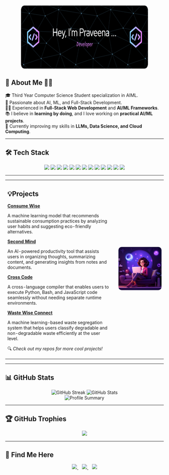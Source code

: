 <p align="center">
  <img src="https://github.com/tip04-git/tip04-git/blob/main/github-header-image%20(1).png?raw=true" alt="Header Image" width="80%" height=200px style="border-radius: 10px;">
</p>

## 🚀 About Me  👩‍💻
🎓 Third Year Computer Science Student specialization in AIML.<br>
🚀 Passionate about AI, ML, and Full-Stack Development.<br>
👨‍💻 Experienced in **Full-Stack Web Development** and **AI/ML Frameworks**.  
📚 I believe in **learning by doing**, and I love working on **practical AI/ML projects**.  
🎯 Currently improving my skills in **LLMs, Data Science, and Cloud Computing**.

---

## 🛠 **Tech Stack**
<p align="center">
  <img src="https://img.shields.io/badge/-Python-3776AB?style=for-the-badge&logo=python&logoColor=white">
  <img src="https://img.shields.io/badge/-C++-00599C?style=for-the-badge&logo=c%2b%2b&logoColor=white">
  <img src="https://img.shields.io/badge/-Java-FEAA2D?style=for-the-badge&logo=java&logoColor=white">
  <img src="https://img.shields.io/badge/-JavaScript-F7DF1E?style=for-the-badge&logo=javascript&logoColor=black">
 
  <img src="https://img.shields.io/badge/-React-61DAFB?style=for-the-badge&logo=react&logoColor=black">
  <img src="https://img.shields.io/badge/-Next.js-000000?style=for-the-badge&logo=next.js&logoColor=white">
  <img src="https://img.shields.io/badge/-Tailwind_CSS-38B2AC?style=for-the-badge&logo=tailwind-css&logoColor=white">
 
  <img src="https://img.shields.io/badge/-Node.js-339933?style=for-the-badge&logo=node.js&logoColor=white">
  <img src="https://img.shields.io/badge/-Django-092E20?style=for-the-badge&logo=django&logoColor=white">
  <img src="https://img.shields.io/badge/-Firebase-FFCA28?style=for-the-badge&logo=firebase&logoColor=black">

  <img src="https://img.shields.io/badge/-Git-F05032?style=for-the-badge&logo=git&logoColor=white">
  <img src="https://img.shields.io/badge/-GitHub-181717?style=for-the-badge&logo=github&logoColor=white">
  <img src="https://img.shields.io/badge/-VS_Code-007ACC?style=for-the-badge&logo=visual-studio-code&logoColor=white">
</p>

---
<table style="width: 100%; border-collapse: collapse; border: none;">
  <tr>
    <!-- Left Side: Project Details -->
    <td style="vertical-align: top; padding-right: 20px; border: none;">
      <h2>💡<b>Projects</b></h2>
      <ul style="list-style-type: none; padding: 0;">
        <li><b><a href="https://github.com/tip04-git/consumewise">Consume Wise</a></b>  
          <p>A machine learning model that recommends sustainable consumption practices by analyzing user habits and suggesting eco-friendly alternatives.</p>
        </li>
        <li><b><a href="https://github.com/tip04-git/AgentSystem">Second Mind</a></b>  
          <p>An AI-powered productivity tool that assists users in organizing thoughts, summarizing content, and generating insights from notes and documents.</p>
        </li>
        <li><b><a href="https://github.com/orgs/DSA-Group2/repositories">Cross Code</a></b>  
          <p>A cross-language compiler that enables users to execute Python, Bash, and JavaScript code seamlessly without needing separate runtime environments.</p>
        </li>
        <li><b><a href="#">Waste Wise Connect</a></b>  
          <p>A machine learning-based waste segregation system that helps users classify degradable and non-degradable waste efficiently at the user level.</p>
        </li>
      </ul>
      <p>🔍 <i>Check out my repos for more cool projects!</i></p>
    </td>
    <td style="text-align: center; width: 30%; border: none;">
      <img src="https://github.com/tip04-git/tip04-git/blob/main/view-3d-woman-using-laptop.jpg?raw=true" width="450" style="border-radius: 10px;">
    </td>
  </tr>
</table>

---

## 📊 **GitHub Stats**
<p align="center">
  <img src="https://github-readme-streak-stats.herokuapp.com/?user=tip04-git&theme=tokyonight" alt="GitHub Streak" width="48%">
  <img src="https://github-readme-stats.vercel.app/api?username=tip04-git&show_icons=true&theme=tokyonight" alt="GitHub Stats" width="48%">
  <br>
  <img src="https://github-profile-summary-cards.vercel.app/api/cards/profile-details?username=tip04-git&theme=tokyonight" alt="Profile Summary" width="98%">
</p>

---

## 🏆 **GitHub Trophies**
<p align="center">
  <img src="https://github-profile-trophy.vercel.app/?username=tip04-git&theme=radical&no-frame=true&margin-w=5">
</p>

---

## 🔗 **Find Me Here**
<p align="center">
  <a href="https://www.linkedin.com/in/indira-praveena-t-000b81314/" target="_blank">
    <img src="https://img.shields.io/badge/LinkedIn-%230077B5.svg?style=for-the-badge&logo=linkedin&logoColor=white">
  </a> &nbsp;&nbsp;
  <a href="mailto:tipraveena09@gmail.com">
    <img src="https://img.shields.io/badge/Gmail-D14836?style=for-the-badge&logo=gmail&logoColor=white">
  </a> &nbsp;&nbsp;
  <a href="https://github.com/tip04-git" target="_blank">
    <img src="https://img.shields.io/badge/GitHub-181717?style=for-the-badge&logo=github&logoColor=white">
  </a>
</p>
